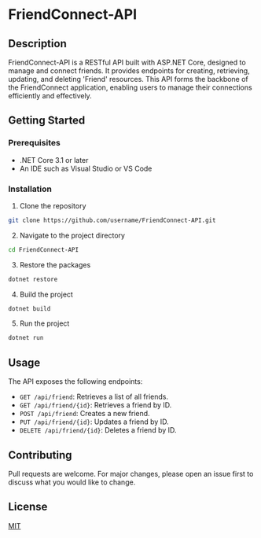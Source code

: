 # FriendConnect-API

## Description
FriendConnect-API is a RESTful API built with ASP.NET Core, designed to manage and connect friends. It provides endpoints for creating, retrieving, updating, and deleting 'Friend' resources. This API forms the backbone of the FriendConnect application, enabling users to manage their connections efficiently and effectively.

## Getting Started

### Prerequisites
- .NET Core 3.1 or later
- An IDE such as Visual Studio or VS Code

### Installation
1. Clone the repository
```bash
git clone https://github.com/username/FriendConnect-API.git
```
2. Navigate to the project directory
```bash
cd FriendConnect-API
```
3. Restore the packages
```bash
dotnet restore
```
4. Build the project
```bash
dotnet build
```
5. Run the project
```bash
dotnet run
```

## Usage
The API exposes the following endpoints:

- `GET /api/friend`: Retrieves a list of all friends.
- `GET /api/friend/{id}`: Retrieves a friend by ID.
- `POST /api/friend`: Creates a new friend.
- `PUT /api/friend/{id}`: Updates a friend by ID.
- `DELETE /api/friend/{id}`: Deletes a friend by ID.

## Contributing
Pull requests are welcome. For major changes, please open an issue first to discuss what you would like to change.

## License
[MIT](https://choosealicense.com/licenses/mit/)
